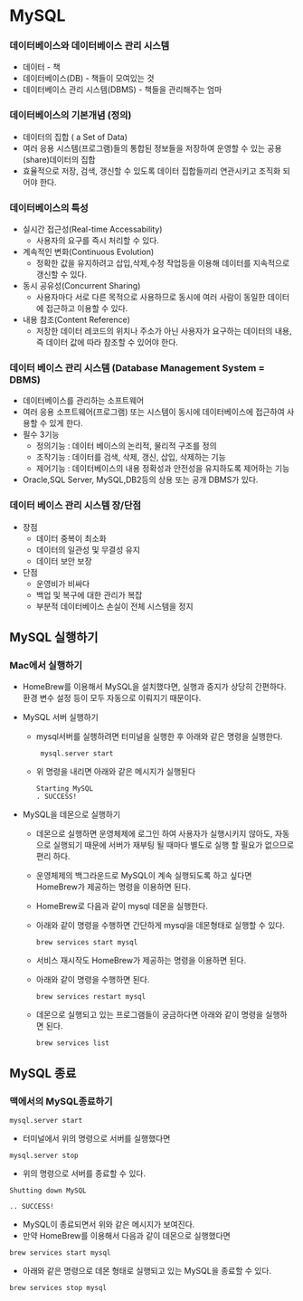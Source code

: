 # MySQL



### 데이터베이스와 데이터베이스 관리 시스템

+ 데이터 - 책
+ 데이터베이스(DB) - 책들이 모여있는 것
+ 데이터베이스 관리 시스템(DBMS) - 책들을 관리해주는 엄마



### 데이터베이스의 기본개념 (정의)

+ 데이터의 집합 ( a Set of Data)
+ 여러 응용 시스템(프로그램)들의 통합된 정보들을 저장하여 운영할 수 있는 공용(share)데이터의 집합
+ 효율적으로 저장, 검색, 갱신할 수 있도록 데이터 집합들끼리 연관시키고 조직화 되어야 한다.



### 데이터베이스의 특성

+ 실시간 접근성(Real-time Accessability)
  + 사용자의 요구를 즉시 처리할 수 있다.
+ 계속적인 변화(Continuous Evolution)
  + 정확한 값을 유지하려고 삽입,삭제,수정 작업등을 이용해 데이터를 지속적으로 갱신할 수 있다.
+ 동시 공유성(Concurrent Sharing)
  + 사용자마다 서로 다른 목적으로 사용하므로 동시에 여러 사람이 동일한 데이터에 접근하고 이용할 수 있다.
+ 내용 참조(Content Reference)
  + 저장한 데이터 레코드의 위치나 주소가 아닌 사용자가 요구하는 데이터의 내용, 즉 데이터 값에 따라 참조할 수 있어야 한다.



### 데이터 베이스 관리 시스템 (Database Management System = DBMS)

+ 데이터베이스를 관리하는 소프트웨어
+ 여러 응용 소프트웨어(프로그램) 또는 시스템이 동시에 데이터베이스에 접근하여 사용할 수 있게 한다.
+ 필수 3기능
  + 정의기능 : 데이터 베이스의 논리적, 물리적 구조를 정의
  + 조작기능 : 데이터를 검색, 삭제, 갱신, 삽입, 삭제하는 기능
  + 제어기능 : 데이터베이스의 내용 정확성과 안전성을 유지하도록 제어하는 기능
+ Oracle,SQL Server, MySQL,DB2등의 상용 또는 공개 DBMS가 있다.



### 데이터 베이스 관리 시스템 장/단점

+ 장점
  + 데이터 중복이 최소화
  + 데이터의 일관성 및 무결성 유지
  + 데이터 보안 보장
+ 단점
  + 운영비가 비싸다
  + 백업 및 복구에 대한 관리가 복잡
  + 부분적 데이터베이스 손실이 전체 시스템을 정지



## MySQL 실행하기

### Mac에서 실행하기

+ HomeBrew를 이용해서 MySQL을 설치했다면, 실행과 중지가 상당히 간편하다. 환경 변수 설정 등이 모두 자동으로 이뤄지기 때문이다.

+ MySQL 서버 실행하기

  + mysql서버를 실행하려면 터미널을 실행한 후 아래와 같은 명령을 실행한다.

    ~~~
     mysql.server start
    ~~~

  + 위 명령을 내리면 아래와 같은 메시지가 실행된다

    ~~~
    Starting MySQL
    . SUCCESS!
    ~~~

+ MySQL을 데몬으로 실행하기

  + 데몬으로 실행하면 운영체제에 로그인 하여 사용자가 실행시키지 않아도, 자동으로 실행되기 때문에 
    서버가 재부팅 될 때마다 별도로 실행 할 필요가 없으므로 편리 하다.

  + 운영체제의 백그라운드로 MySQL이 계속 실행되도록 하고 싶다면 HomeBrew가 제공하는 명령을 이용하면 된다.

  + HomeBrew로 다음과 같이 mysql 데몬을 실행한다.

  + 아래와 같이 명령을 수행하면 간단하게 mysql을 데몬형태로 실행할 수 있다.

    ~~~
    brew services start mysql
    ~~~

  + 서비스 재시작도 HomeBrew가 제공하는 명령을 이용하면 된다.

  + 아래와 같이 명령을 수행하면 된다.

    ~~~
    brew services restart mysql
    ~~~

  + 데몬으로 실행되고 있는 프로그램들이 궁금하다면 아래와 같이 명령을 실행하면 된다.

    ~~~
    brew services list
    ~~~



## MySQL 종료

### 맥에서의 MySQL종료하기

~~~
mysql.server start
~~~

+ 터미널에서 위의 명령으로 서버를 실행했다면

~~~
mysql.server stop
~~~

+ 위의 명령으로 서버를 종료할 수 있다.

~~~
Shutting down MySQL

.. SUCCESS!
~~~

+ MySQL이 종료되면서 위와 같은 메시지가 보여진다.
+ 만약 HomeBrew를 이용해서 다음과 같이 데몬으로 실행했다면

~~~
brew services start mysql
~~~

+ 아래와 같은 명령으로 데몬 형태로 실행되고 있는 MySQL을 종료할 수 있다.

~~~
brew services stop mysql
~~~

